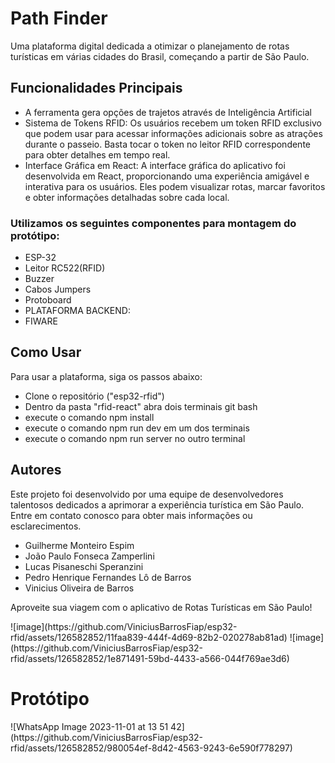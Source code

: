 

  
  <h1>Path Finder</h1>

  <p>Uma plataforma digital dedicada a otimizar o planejamento de rotas turísticas em várias cidades do Brasil, começando a partir de São Paulo.</p>

  <h2>Funcionalidades Principais</h2>
  <ul>
      <li>A ferramenta gera opções de trajetos através de Inteligência Artificial</li>
      <li>Sistema de Tokens RFID: Os usuários recebem um token RFID exclusivo que podem usar para acessar informações adicionais sobre as atrações durante o passeio. Basta tocar o token no leitor RFID correspondente para obter detalhes em tempo real.</li>
      <li>Interface Gráfica em React: A interface gráfica do aplicativo foi desenvolvida em React, proporcionando uma experiência amigável e interativa para os usuários. Eles podem visualizar rotas, marcar favoritos e obter informações detalhadas sobre cada local.</li>
  </ul>
  <h3>Utilizamos os seguintes componentes para montagem do protótipo:</h3>
  <ul>
    <li>ESP-32</li>
    <li>Leitor RC522(RFID)</li>
    <li>Buzzer</li>
    <li>Cabos Jumpers</li>
    <li>Protoboard</li>
    <li>PLATAFORMA BACKEND:</li>
    <li>FIWARE</li>
  </ul>
  <h2>Como Usar</h2>
  <p>Para usar a plataforma, siga os passos abaixo:</p>
  <ul>
      <li>Clone o repositório ("esp32-rfid")</li>
      <li>Dentro da pasta "rfid-react" abra dois terminais git bash</li>
      <li>execute o comando npm install</li>
      <li>execute o comando npm run dev em um dos terminais</li>
      <li>execute o comando npm run server no outro terminal</li>
      
  </ul>

  <h2>Autores</h2>
  <p>Este projeto foi desenvolvido por uma equipe de desenvolvedores talentosos dedicados a aprimorar a experiência turística em São Paulo. Entre em contato conosco para obter mais informações ou esclarecimentos.</p>
   <ul>
      <li>Guilherme Monteiro Espim</li>
      <li>João Paulo Fonseca Zamperlini</li>
      <li>Lucas Pisaneschi Speranzini</li>
      <li>Pedro Henrique Fernandes Lô de Barros</li>
      <li>Vinicius Oliveira de Barros</li>
  </ul>

  <p>Aproveite sua viagem com o aplicativo de Rotas Turísticas em São Paulo!</p>
  ![image](https://github.com/ViniciusBarrosFiap/esp32-rfid/assets/126582852/11faa839-444f-4d69-82b2-020278ab81ad)
  ![image](https://github.com/ViniciusBarrosFiap/esp32-rfid/assets/126582852/1e871491-59bd-4433-a566-044f769ae3d6)
  <h1>Protótipo</h1>
![WhatsApp Image 2023-11-01 at 13 51 42](https://github.com/ViniciusBarrosFiap/esp32-rfid/assets/126582852/980054ef-8d42-4563-9243-6e590f778297)



